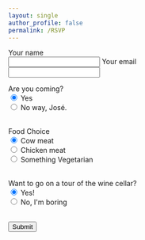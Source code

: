 ```yaml
---
layout: single
author_profile: false
permalink: /RSVP  
---
```

  

<form action="https://formspree.io/lrigling@gmail.com"
      method="POST" style="display: inline;">
    Your name 
    <br>
      <input type="text" name="name">
    Your email
     <br>
      <input type="email" name="_replyto"><br>
  


Are you coming? <br>
      <input type="radio" name="RSVP" value="yes" checked> Yes <br>
      <input type="radio" name="RSVP" value="no"> No way, José. <br>


<br>
  Food Choice <br>
      <input type="radio" name="food" value="beef" checked> Cow meat <br>
      <input type="radio" name="food" value="chicken"> Chicken meat <br>
      <input type="radio" name="food" value="veg"> Something Vegetarian <br>
  <br>
  
  
  Want to go on a tour of the wine cellar? <br>
      <input type="radio" name="wine" value="yes" checked> Yes! <br>
      <input type="radio" name="wine" value="no"> No, I'm boring <br> <br>
  
  <input type="submit" value="Submit">
  
</form>
